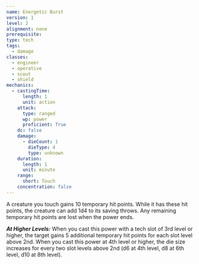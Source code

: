 ```yaml
---
name: Energetic Burst
version: 1
level: 2
alignment: none
prerequisite: 
type: tech
tags:
  - damage
classes:
  - engineer
  - operative
  - scout
  - shield
mechanics:
  - castingTime:
      length: 1
      unit: action
    attack:
      type: ranged
      wp: power
      proficient: True
    dc: false
    damage:
      - dieCount: 1
        dieType: 4
        type: unknown
    duration:
      length: 1
      unit: minute
    range:
      short: Touch
    concentration: false
---
```

A creature you touch gains 10 temporary hit points. While it has these hit points, the creature can add 1d4 to its saving throws. Any remaining temporary hit points are lost when the power ends.

***__At Higher Levels__:*** When you cast this power with a tech slot of 3rd level or higher, the target gains 5 additional temporary hit points for each slot level above 2nd. When you cast this power at 4th level or higher, the die size increases for every two slot levels above 2nd (d6 at 4th level, d8 at 6th level, d10 at 8th level).
    